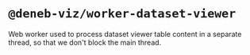 # `@deneb-viz/worker-dataset-viewer`

Web worker used to process dataset viewer table content in a separate thread, so that we don't block the main thread.
